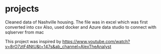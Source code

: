 # projects
Cleaned data of Nashville housing. 
The file was in excel which was first converted into csv 
Also, used docker and Azure data studio to connect with sqlserver from mac

This project was inspired by 
https://www.youtube.com/watch?v=8rO7ztF4NtU&t=147s&ab_channel=AlexTheAnalyst
